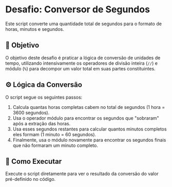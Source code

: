 # Desafio: Conversor de Segundos

Este script converte uma quantidade total de segundos para o formato de horas, minutos e segundos.

## 🎯 Objetivo

O objetivo deste desafio é praticar a lógica de conversão de unidades de tempo, utilizando intensivamente os operadores de divisão inteira (`//`) e módulo (`%`) para decompor um valor total em suas partes constituintes.

## ⚙️ Lógica da Conversão

O script segue os seguintes passos:
1.  Calcula quantas horas completas cabem no total de segundos (1 hora = 3600 segundos).
2.  Usa o operador módulo para encontrar os segundos que "sobraram" após a extração das horas.
3.  Usa esses segundos restantes para calcular quantos minutos completos eles formam (1 minuto = 60 segundos).
4.  Finalmente, usa o módulo novamente para encontrar os segundos finais que não formaram um minuto completo.

## 🚀 Como Executar

Execute o script diretamente para ver o resultado da conversão do valor pré-definido no código.